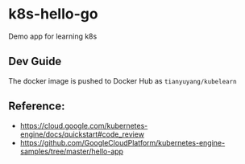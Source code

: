 # k8s-hello-go
Demo app for learning k8s

## Dev Guide
The docker image is pushed to Docker Hub as `tianyuyang/kubelearn`

## Reference:
- https://cloud.google.com/kubernetes-engine/docs/quickstart#code_review
- https://github.com/GoogleCloudPlatform/kubernetes-engine-samples/tree/master/hello-app
